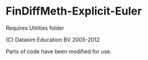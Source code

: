 # FinDiffMeth-Explicit-Euler

Requires Utilities folder 

(C) Datasim Education BV 2005-2012

Parts of code have been modified for use.
